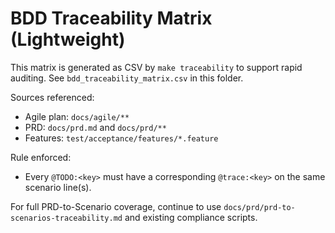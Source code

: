 # BDD Traceability Matrix (Lightweight)

This matrix is generated as CSV by `make traceability` to support rapid auditing. See `bdd_traceability_matrix.csv` in this folder.

Sources referenced:
- Agile plan: `docs/agile/**`
- PRD: `docs/prd.md` and `docs/prd/**`
- Features: `test/acceptance/features/*.feature`

Rule enforced:
- Every `@TODO:<key>` must have a corresponding `@trace:<key>` on the same scenario line(s).

For full PRD-to-Scenario coverage, continue to use `docs/prd/prd-to-scenarios-traceability.md` and existing compliance scripts.
